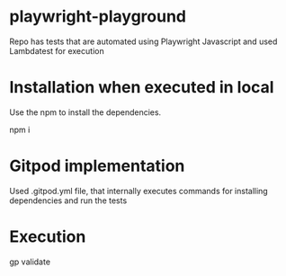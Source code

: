 # playwright-playground
Repo has tests that are automated using Playwright Javascript and used Lambdatest for execution

# Installation when executed in local
Use the npm to install the dependencies.

npm i

# Gitpod implementation
Used .gitpod.yml file, that internally executes commands for installing dependencies and run the tests

# Execution
gp validate
